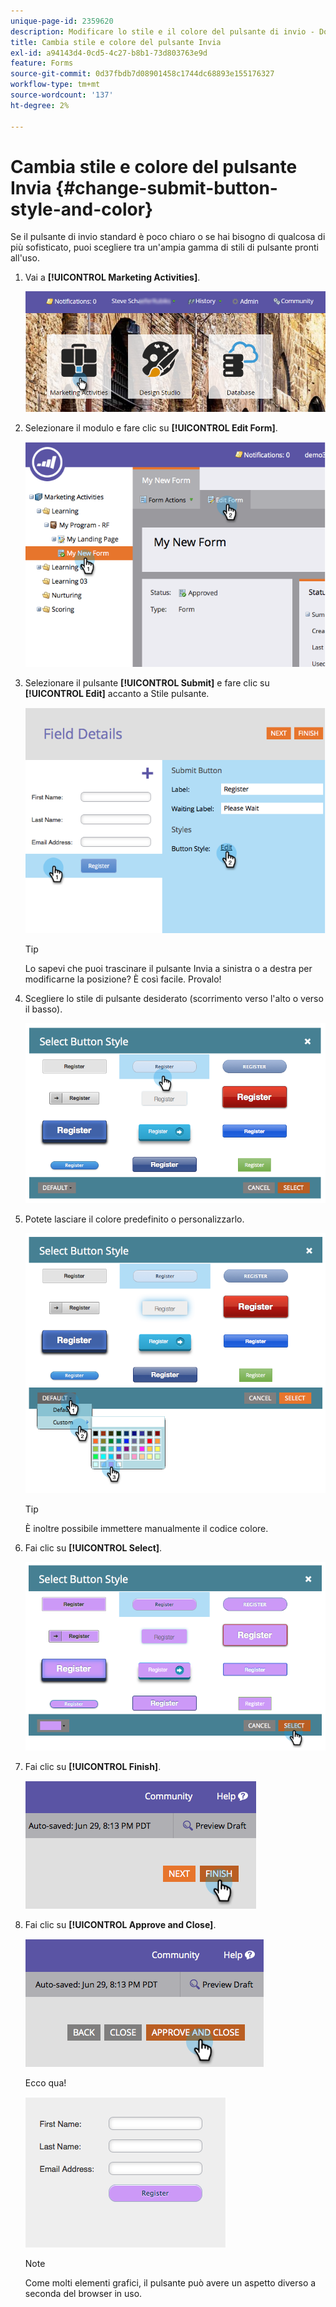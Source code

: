 ```yaml
---
unique-page-id: 2359620
description: Modificare lo stile e il colore del pulsante di invio - Documentazione di Marketo - Documentazione del prodotto
title: Cambia stile e colore del pulsante Invia
exl-id: a94143d4-0cd5-4c27-b8b1-73d803763e9d
feature: Forms
source-git-commit: 0d37fbdb7d08901458c1744dc68893e155176327
workflow-type: tm+mt
source-wordcount: '137'
ht-degree: 2%

---
```


# Cambia stile e colore del pulsante Invia {#change-submit-button-style-and-color}

Se il pulsante di invio standard è poco chiaro o se hai bisogno di qualcosa di più sofisticato, puoi scegliere tra un&#39;ampia gamma di stili di pulsante pronti all&#39;uso.

1. Vai a **[!UICONTROL Marketing Activities]**.

   ![](assets/login-marketing-activities-3.png)

1. Selezionare il modulo e fare clic su **[!UICONTROL Edit Form]**.

   ![](assets/image2014-9-15-16-3a54-3a36.png)

1. Selezionare il pulsante **[!UICONTROL Submit]** e fare clic su **[!UICONTROL Edit]** accanto a Stile pulsante.

   ![](assets/image2014-9-15-16-3a54-3a56.png)

   >[!TIP]
   >
   >Lo sapevi che puoi trascinare il pulsante Invia a sinistra o a destra per modificarne la posizione? È così facile. Provalo!

1. Scegliere lo stile di pulsante desiderato (scorrimento verso l&#39;alto o verso il basso).

   ![](assets/image2014-9-15-16-3a55-3a30.png)

1. Potete lasciare il colore predefinito o personalizzarlo.

   ![](assets/image2014-9-15-16-3a56-3a0.png)

   >[!TIP]
   >
   >È inoltre possibile immettere manualmente il codice colore.

1. Fai clic su **[!UICONTROL Select]**.

   ![](assets/image2014-9-15-16-3a56-3a37.png)

1. Fai clic su **[!UICONTROL Finish]**.

   ![](assets/image2014-9-15-16-3a56-3a52.png)

1. Fai clic su **[!UICONTROL Approve and Close]**.

   ![](assets/image2014-9-15-16-3a57-3a10.png)

   Ecco qua!

   ![](assets/image2014-9-15-16-3a57-3a17.png)

   >[!NOTE]
   >
   >Come molti elementi grafici, il pulsante può avere un aspetto diverso a seconda del browser in uso.
